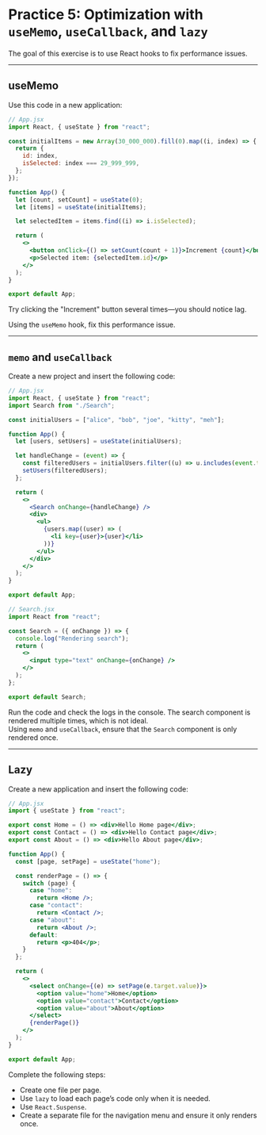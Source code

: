 # Practice 5: Optimization with `useMemo`, `useCallback`, and `lazy`

The goal of this exercise is to use React hooks to fix performance issues.

---

## useMemo

Use this code in a new application:

```jsx
// App.jsx
import React, { useState } from "react";

const initialItems = new Array(30_000_000).fill(0).map((i, index) => {
  return {
    id: index,
    isSelected: index === 29_999_999,
  };
});

function App() {
  let [count, setCount] = useState(0);
  let [items] = useState(initialItems);

  let selectedItem = items.find((i) => i.isSelected);

  return (
    <>
      <button onClick={() => setCount(count + 1)}>Increment {count}</button>
      <p>Selected item: {selectedItem.id}</p>
    </>
  );
}

export default App;
```

Try clicking the "Increment" button several times—you should notice lag.

Using the `useMemo` hook, fix this performance issue.

---

## `memo` and `useCallback`

Create a new project and insert the following code:

```jsx
// App.jsx
import React, { useState } from "react";
import Search from "./Search";

const initialUsers = ["alice", "bob", "joe", "kitty", "meh"];

function App() {
  let [users, setUsers] = useState(initialUsers);

  let handleChange = (event) => {
    const filteredUsers = initialUsers.filter((u) => u.includes(event.target.value));
    setUsers(filteredUsers);
  };

  return (
    <>
      <Search onChange={handleChange} />
      <div>
        <ul>
          {users.map((user) => (
            <li key={user}>{user}</li>
          ))}
        </ul>
      </div>
    </>
  );
}

export default App;
```

```jsx
// Search.jsx
import React from "react";

const Search = ({ onChange }) => {
  console.log("Rendering search");
  return (
    <>
      <input type="text" onChange={onChange} />
    </>
  );
};

export default Search;
```

Run the code and check the logs in the console. The search component is rendered multiple times, which is not ideal.  
Using `memo` and `useCallback`, ensure that the `Search` component is only rendered once.

---

## Lazy

Create a new application and insert the following code:

```jsx
// App.jsx
import { useState } from "react";

export const Home = () => <div>Hello Home page</div>;
export const Contact = () => <div>Hello Contact page</div>;
export const About = () => <div>Hello About page</div>;

function App() {
  const [page, setPage] = useState("home");

  const renderPage = () => {
    switch (page) {
      case "home":
        return <Home />;
      case "contact":
        return <Contact />;
      case "about":
        return <About />;
      default:
        return <p>404</p>;
    }
  };

  return (
    <>
      <select onChange={(e) => setPage(e.target.value)}>
        <option value="home">Home</option>
        <option value="contact">Contact</option>
        <option value="about">About</option>
      </select>
      {renderPage()}
    </>
  );
}

export default App;
```

Complete the following steps:

- Create one file per page.
- Use `lazy` to load each page’s code only when it is needed.
- Use `React.Suspense`.
- Create a separate file for the navigation menu and ensure it only renders once.
